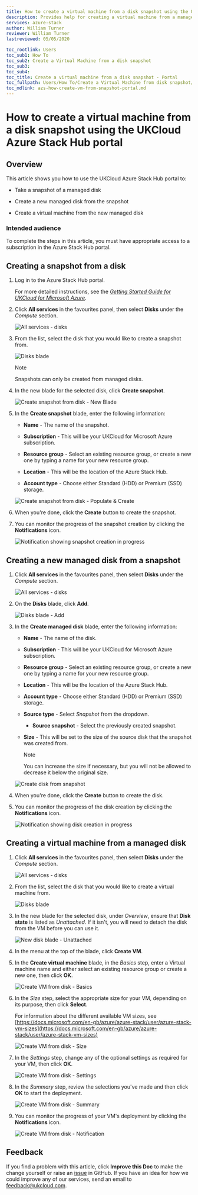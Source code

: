 ```yaml
---
title: How to create a virtual machine from a disk snapshot using the UKCloud Azure Stack Hub portal
description: Provides help for creating a virtual machine from a managed disk snapshot using the portal on UKCloud for Microsoft Azure
services: azure-stack
author: William Turner
reviewer: William Turner
lastreviewed: 05/05/2020

toc_rootlink: Users
toc_sub1: How To
toc_sub2: Create a Virtual Machine from a disk snapshot
toc_sub3:
toc_sub4:
toc_title: Create a virtual machine from a disk snapshot - Portal
toc_fullpath: Users/How To/Create a Virtual Machine from disk snapshot/azs-how-create-vm-from-snapshot-portal.md
toc_mdlink: azs-how-create-vm-from-snapshot-portal.md
---
```


# How to create a virtual machine from a disk snapshot using the UKCloud Azure Stack Hub portal

## Overview

This article shows you how to use the UKCloud Azure Stack Hub portal to:

* Take a snapshot of a managed disk

* Create a new managed disk from the snapshot

* Create a virtual machine from the new managed disk

### Intended audience

To complete the steps in this article, you must have appropriate access to a subscription in the Azure Stack Hub portal.

## Creating a snapshot from a disk

1. Log in to the Azure Stack Hub portal.

    For more detailed instructions, see the [*Getting Started Guide for UKCloud for Microsoft Azure*](azs-gs.md).

2. Click **All services** in the favourites panel, then select **Disks** under the *Compute* section.

    ![All services - disks](images/azs-browser-allservices-disks.png)

3. From the list, select the disk that you would like to create a snapshot from.

    ![Disks blade](images/azs-browser-disks-list.png)

    > [!NOTE]
    > Snapshots can only be created from managed disks.

4. In the new blade for the selected disk, click **Create snapshot**.

    ![Create snapshot from disk - New Blade](images/azs-create-snapshot-disk.png)

5. In the **Create snapshot** blade, enter the following information:

    - **Name** - The name of the snapshot.

    - **Subscription** - This will be your UKCloud for Microsoft Azure subscription.

    - **Resource group** - Select an existing resource group, or create a new one by typing a name for your new resource group.

    - **Location** - This will be the location of the Azure Stack Hub.

    - **Account type** - Choose either Standard (HDD) or Premium (SSD) storage.

    ![Create snapshot from disk - Populate & Create](images/azs-browser-create-snapshot.png)

6. When you're done, click the **Create** button to create the snapshot.

7. You can monitor the progress of the snapshot creation by clicking the **Notifications** icon.

    ![Notification showing snapshot creation in progress](images/azs-browser-create-snapshot-progress.png)

## Creating a new managed disk from a snapshot

1. Click **All services** in the favourites panel, then select **Disks** under the *Compute* section.

    ![All services - disks](images/azs-browser-allservices-disks.png)

2. On the **Disks** blade, click **Add**.

    ![Disks blade - Add](images/azs-browser-disks-list-add.png)

3. In the **Create managed disk** blade, enter the following information:

    - **Name** - The name of the disk.

    - **Subscription** - This will be your UKCloud for Microsoft Azure subscription.

    - **Resource group** - Select an existing resource group, or create a new one by typing a name for your new resource group.

    - **Location** - This will be the location of the Azure Stack Hub.

    - **Account type** - Choose either Standard (HDD) or Premium (SSD) storage.

    - **Source type** - Select *Snapshot* from the dropdown.
        - **Source snapshot** - Select the previously created snapshot.

    - **Size** - This will be set to the size of the source disk that the snapshot was created from.

        > [!NOTE]
        > You can increase the size if necessary, but you will not be allowed to decrease it below the original size.

    ![Create disk from snapshot](images/azs-browser-create-disk-from-snapshot.png)

4. When you're done, click the **Create** button to create the disk.

5. You can monitor the progress of the disk creation by clicking the **Notifications** icon.

    ![Notification showing disk creation in progress](images/azs-browser-create-disk-from-snapshot-progress.png)

## Creating a virtual machine from a managed disk

1. Click **All services** in the favourites panel, then select **Disks** under the *Compute* section.

    ![All services - disks](images/azs-browser-allservices-disks.png)

2. From the list, select the disk that you would like to create a virtual machine from.

    ![Disks blade](images/azs-browser-disks-list.png)

3. In the new blade for the selected disk, under *Overview*, ensure that **Disk state** is listed as *Unattached*. If it isn't, you will need to detach the disk from the VM before you can use it.

    ![New disk blade - Unattached](images/azs-browser-disk-unattached.png)

4. In the menu at the top of the blade, click **Create VM**.

5. In the **Create virtual machine** blade, in the *Basics* step, enter a Virtual machine name and either select an existing resource group or create a new one, then click **OK**.

    ![Create VM from disk - Basics](images/azs-browser-disk-vm-basics.png)

6. In the *Size* step, select the appropriate size for your VM, depending on its purpose, then click **Select**.

    For information about the different available VM sizes, see [https://docs.microsoft.com/en-gb/azure/azure-stack/user/azure-stack-vm-sizes](https://docs.microsoft.com/en-gb/azure/azure-stack/user/azure-stack-vm-sizes)

    ![Create VM from disk - Size](images/azs-browser-disk-vm-size.png)

7. In the *Settings* step, change any of the optional settings as required for your VM, then click **OK**.

    ![Create VM from disk - Settings](images/azs-browser-disk-vm-settings.png)

8. In the *Summary* step, review the selections you've made and then click **OK** to start the deployment.

    ![Create VM from disk - Summary](images/azs-browser-disk-vm-summary.png)

9. You can monitor the progress of your VM's deployment by clicking the **Notifications** icon.

    ![Create VM from disk - Notification](images/azs-browser-disk-vm-notification.png)

## Feedback

If you find a problem with this article, click **Improve this Doc** to make the change yourself or raise an [issue](https://github.com/UKCloud/documentation/issues) in GitHub. If you have an idea for how we could improve any of our services, send an email to <feedback@ukcloud.com>.

